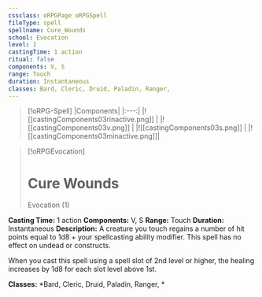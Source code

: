```yaml
---
cssclass: oRPGPage oRPGSpell
fileType: spell
spellname: Cure_Wounds
school: Evocation
level: 1
castingTime: 1 action
ritual: false
components: V, S
range: Touch
duration: Instantaneous
classes: Bard, Cleric, Druid, Paladin, Ranger,
---
```

> [!oRPG-Spell]
> |Components|
> |:---:|
> |![[castingComponents03rinactive.png]] |
> |![[castingComponents03v.png]] |
> |![[castingComponents03s.png]] |
> |![[castingComponents03minactive.png]]|

> [!oRPGEvocation]
>#  Cure Wounds
> Evocation  (1)

**Casting Time:** 1 action
**Components:** V, S
**Range:** Touch
**Duration:**  Instantaneous
**Description:**
A creature you touch regains a number of hit points equal to 1d8 + your spellcasting ability modifier. This spell has no effect on undead or constructs.

When you cast this spell using a spell slot of 2nd level or higher, the healing increases by 1d8 for each slot level above 1st.

**Classes:**  *Bard, Cleric, Druid, Paladin, Ranger, *



